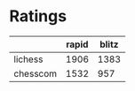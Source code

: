 # Ratings

|          | rapid | blitz |
|----------|-------|-------|
| lichess  | 1906 | 1383 |
| chesscom | 1532 | 957 |
